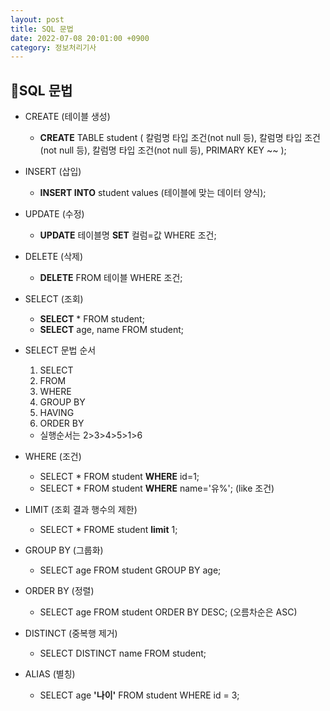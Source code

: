 ```yaml
---
layout: post
title: SQL 문법
date: 2022-07-08 20:01:00 +0900
category: 정보처리기사
---
```


## 📍SQL 문법

- CREATE (테이블 생성)

  - **CREATE** TABLE student (
    칼럼명 타입 조건(not null 등),
    칼럼명 타입 조건(not null 등),
    칼럼명 타입 조건(not null 등),
    PRIMARY KEY ~~
    );

- INSERT (삽입)

  - **INSERT INTO** student values (테이블에 맞는 데이터 양식);

- UPDATE (수정)

  - **UPDATE** 테이블명 **SET** 컬럼=값 WHERE 조건;

- DELETE (삭제)

  - **DELETE** FROM 테이블 WHERE 조건;

- SELECT (조회)

  - **SELECT** \* FROM student;
  - **SELECT** age, name FROM student;

- SELECT 문법 순서

  1. SELECT
  2. FROM
  3. WHERE
  4. GROUP BY
  5. HAVING
  6. ORDER BY

  - 실행순서는 2>3>4>5>1>6

- WHERE (조건)

  - SELECT \* FROM student **WHERE** id=1;
  - SELECT \* FROM student **WHERE** name='유%'; (like 조건)

- LIMIT (조회 결과 행수의 제한)

  - SELECT \* FROME student **limit** 1;

- GROUP BY (그룹화)

  - SELECT age FROM student GROUP BY age;

- ORDER BY (정렬)

  - SELECT age FROM student ORDER BY DESC; (오름차순은 ASC)

- DISTINCT (중복행 제거)

  - SELECT DISTINCT name FROM student;

- ALIAS (별칭)

  - SELECT age **'나이'** FROM student WHERE id = 3;

